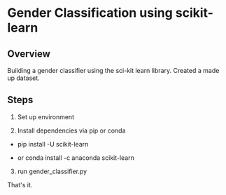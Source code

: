 # Gender Classification using scikit-learn

## Overview

Building a gender classifier using the sci-kit learn library.
Created a made up dataset. 

## Steps 

1. Set up environment

2. Install dependencies via pip or conda

- pip install -U scikit-learn 

- or conda install -c anaconda scikit-learn

3.  run gender_classifier.py

That's it.


